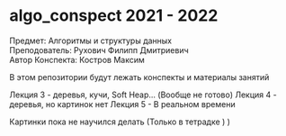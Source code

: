 # algo_conspect 2021 - 2022
Предмет: Алгоритмы и структуры данных  
Преподователь: Рухович Филипп Дмитриевич  
Автор Конспекта: Костров Максим

В этом репозитории будут лежать конспекты и материалы занятий  

Лекция 3 - деревья, кучи, Soft Heap... (Вообще не готово)
Лекция 4 - деревья, но картинок нет
Лекция 5 - В реальном времени

Картинки пока не научился делать (Только в тетрадке ) )

